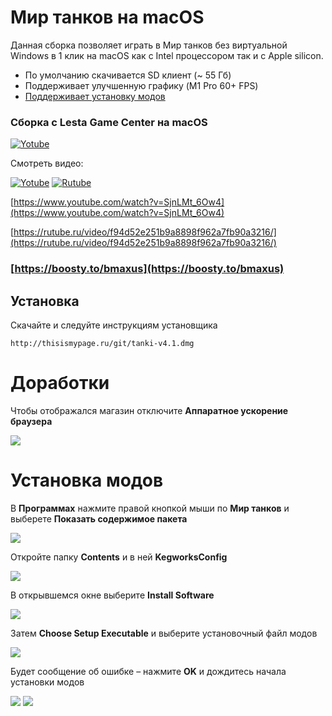 # Мир танков на macOS

Данная сборка позволяет играть в Мир танков без виртуальной Windows в 1 клик на macOS как с Intel процессором так и с Apple silicon.
* По умолчанию скачивается SD клиент (~ 55 Гб)
* Поддерживает улучшенную графику (M1 Pro 60+ FPS)
* [Поддерживает установку модов](#установка-модов)

### Сборка с Lesta Game Center на macOS

[![Yotube](https://img.youtube.com/vi/SjnLMt_6Ow4/0.jpg)](https://www.youtube.com/watch?v=SjnLMt_6Ow4)

Смотреть видео:

[![Yotube](https://www.youtube.com/s/desktop/f717390d/img/logos/favicon_144x144.png)](https://www.youtube.com/watch?v=SjnLMt_6Ow4)
[![Rutube](https://static.rutube.ru/static/img/favicon-icons/v3/icon.svg)](https://rutube.ru/video/f94d52e251b9a8898f962a7fb90a3216/)

[https://www.youtube.com/watch?v=SjnLMt_6Ow4](https://www.youtube.com/watch?v=SjnLMt_6Ow4)

[https://rutube.ru/video/f94d52e251b9a8898f962a7fb90a3216/](https://rutube.ru/video/f94d52e251b9a8898f962a7fb90a3216/)

### [https://boosty.to/bmaxus](https://boosty.to/bmaxus)

## Установка
Скачайте и следуйте инструкциям установщика
``` text
http://thisismypage.ru/git/tanki-v4.1.dmg
```

# Доработки
Чтобы отображался магазин отключите **Аппаратное ускорение браузера**

<img src="https://raw.github.com/gmaxus/Mir-tankov-macOS/main/img/shop-fix.jpg">

# Установка модов
В **Программах** нажмите правой кнопкой мыши по **Мир танков** и выберете **Показать содержимое пакета**

<img src="https://raw.github.com/gmaxus/Mir-tankov-macOS/main/img/7.jpg">

Откройте папку **Contents** и в ней **KegworksConfig**

<img src="https://raw.github.com/gmaxus/Mir-tankov-macOS/main/img/8.jpg">

В открывшемся окне выберите **Install Software**

<img src="https://raw.github.com/gmaxus/Mir-tankov-macOS/main/img/9.jpg">

Затем **Choose Setup Executable** и выберите установочный файл модов

<img src="https://raw.github.com/gmaxus/Mir-tankov-macOS/main/img/10.jpg">

Будет сообщение об ошибке – нажмите **OK** и дождитесь начала установки модов

<img src="https://raw.github.com/gmaxus/Mir-tankov-macOS/main/img/11.jpg">

<img src="https://raw.github.com/gmaxus/Mir-tankov-macOS/main/img/12.jpg">